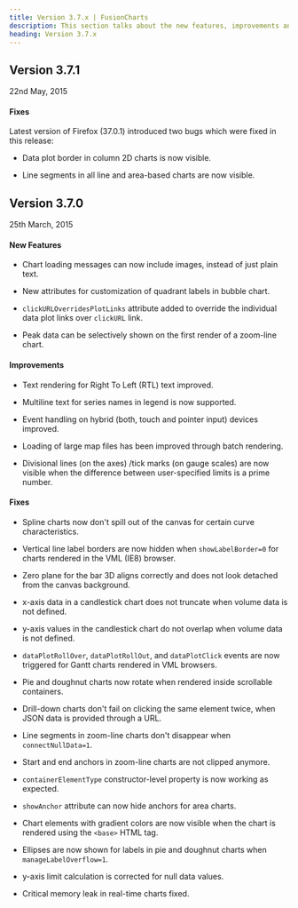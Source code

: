 ```yaml
---
title: Version 3.7.x | FusionCharts
description: This section talks about the new features, improvements and fixes for v3.7.x.
heading: Version 3.7.x
---
```


<h2 class="sub-heading">Version 3.7.1</h2>
22nd May, 2015

<h4 class="sub-heading">Fixes</h4>

Latest version of Firefox (37.0.1) introduced two bugs which were fixed in this release:

- Data plot border in column 2D charts is now visible.

- Line segments in all line and area-based charts are now visible.

<h2>Version 3.7.0</h2>
25th March, 2015

<h4 class="sub-heading">New Features</h4>

- Chart loading messages can now include images, instead of just plain text.

- New attributes for customization of quadrant labels in bubble chart.

- `clickURLOverridesPlotLinks` attribute added to override the individual data plot links over `clickURL` link.

- Peak data can be selectively shown on the first render of a zoom-line chart.

<h4>Improvements</h4>

- Text rendering for Right To Left (RTL) text improved.

- Multiline text for series names in legend is now supported.

- Event handling on hybrid (both, touch and pointer input) devices improved.

- Loading of large map files has been improved through batch rendering.

- Divisional lines (on the axes) /tick marks (on gauge scales) are now visible when the difference between user-specified limits is a prime number.

<h4>Fixes</h4>

- Spline charts now don't spill out of the canvas for certain curve characteristics.

- Vertical line label borders are now hidden when `showLabelBorder=0` for charts rendered in the VML (IE8) browser.

- Zero plane for the bar 3D aligns correctly and does not look detached from the canvas background.

- x-axis data in a candlestick chart does not truncate when volume data is not defined.

- y-axis values in the candlestick chart do not overlap when volume data is not defined.

- `dataPlotRollOver`, `dataPlotRollOut`, and `dataPlotClick` events are now triggered for Gantt charts rendered in VML browsers.

- Pie and doughnut charts now rotate when rendered inside scrollable containers.

- Drill-down charts don't fail on clicking the same element twice, when JSON data is provided through a URL.

- Line segments in zoom-line charts don't disappear when `connectNullData=1`.

- Start and end anchors in zoom-line charts are not clipped anymore.

- `containerElementType` constructor-level property is now working as expected.

- `showAnchor` attribute can now hide anchors for area charts.

- Chart elements with gradient colors are now visible when the chart is rendered using the `<base>` HTML tag.

- Ellipses are now shown for labels in pie and doughnut charts when `manageLabelOverflow=1`.

- y-axis limit calculation is corrected for null data values.

- Critical memory leak in real-time charts fixed.
